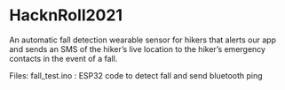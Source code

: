 # HacknRoll2021
An automatic fall detection wearable sensor for hikers that alerts our app and sends an SMS of the hiker’s live location to the hiker’s emergency contacts in the event of a fall.

Files:
fall_test.ino : ESP32 code to detect fall and send bluetooth ping
